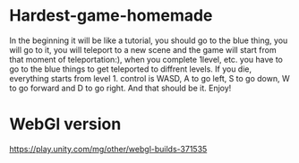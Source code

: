 # Hardest-game-homemade
In the beginning it will be like a tutorial, you should go to the blue thing, you will go to it, you will teleport to a new scene and the game will start from that moment of teleportation:), when you complete 1level, etc. you have to go to the blue things to get teleported to diffrent levels.
If you die, everything starts from level 1.
control is WASD, A to go left, S to go down, W to go forward and D to go right.
And that should be it.
Enjoy!


# WebGl version 
https://play.unity.com/mg/other/webgl-builds-371535 
